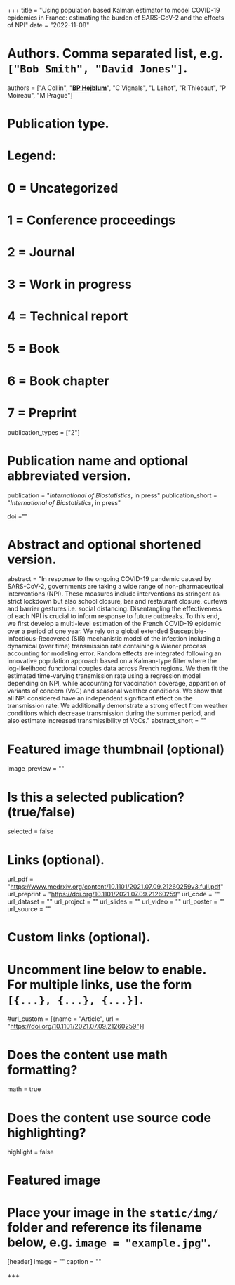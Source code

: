 +++
title = "Using population based Kalman estimator to model COVID-19 epidemics in France: estimating the burden of SARS-CoV-2 and the effects of NPI"
date = "2022-11-08"

# Authors. Comma separated list, e.g. `["Bob Smith", "David Jones"]`.
authors = ["A Collin", "<u>**BP Hejblum**</u>", "C Vignals", "L Lehot", "R Thiébaut", "P Moireau", "M Prague"]
# Publication type.
# Legend:
# 0 = Uncategorized
# 1 = Conference proceedings
# 2 = Journal
# 3 = Work in progress
# 4 = Technical report
# 5 = Book
# 6 = Book chapter
# 7 = Preprint
publication_types = ["2"]

# Publication name and optional abbreviated version.
publication = "*International of Biostatistics*, in press"
publication_short = "*International of Biostatistics*, in press"

doi =""

# Abstract and optional shortened version.
abstract = "In response to the ongoing COVID-19 pandemic caused by SARS-CoV-2, governments are taking a wide range of non-pharmaceutical interventions (NPI). These measures include interventions as stringent as strict lockdown but also school closure, bar and restaurant closure, curfews and barrier gestures i.e. social distancing. Disentangling the effectiveness of each NPI is crucial to inform response to future outbreaks. To this end, we first develop a multi-level estimation of the French COVID-19 epidemic over a period of one year. We rely on a global extended Susceptible-Infectious-Recovered (SIR) mechanistic model of the infection including a dynamical (over time) transmission rate containing a Wiener process accounting for modeling error. Random effects are integrated following an innovative population approach based on a Kalman-type filter where the log-likelihood functional couples data across French regions. We then fit the estimated time-varying transmission rate using a regression model depending on NPI, while accounting for vaccination coverage, apparition of variants of concern (VoC) and seasonal weather conditions. We show that all NPI considered have an independent significant effect on the transmission rate. We additionally demonstrate a strong effect from weather conditions which decrease transmission during the summer period, and also estimate increased transmissibility of VoCs."
abstract_short = ""

# Featured image thumbnail (optional)
image_preview = ""

# Is this a selected publication? (true/false)
selected = false

# Links (optional).
url_pdf = "https://www.medrxiv.org/content/10.1101/2021.07.09.21260259v3.full.pdf"
url_preprint = "https://doi.org/10.1101/2021.07.09.21260259"
url_code = ""
url_dataset = ""
url_project = ""
url_slides = ""
url_video = ""
url_poster = ""
url_source = ""

# Custom links (optional).
# Uncomment line below to enable. For multiple links, use the form `[{...}, {...}, {...}]`.
#url_custom = [{name = "Article", url = "https://doi.org/10.1101/2021.07.09.21260259"}]


# Does the content use math formatting?
math = true

# Does the content use source code highlighting?
highlight = false

# Featured image
# Place your image in the `static/img/` folder and reference its filename below, e.g. `image = "example.jpg"`.
[header]
image = ""
caption = ""

+++
